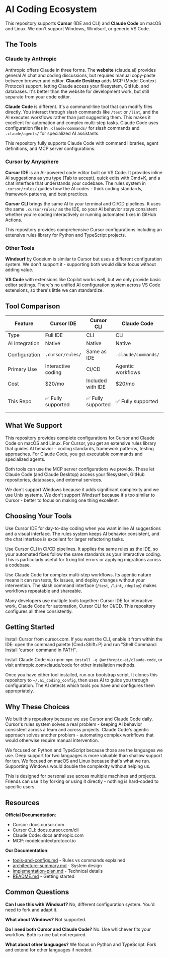 # AI Coding Ecosystem

This repository supports **Cursor** (IDE and CLI) and **Claude Code** on macOS and
Linux. We don't support Windows, Windsurf, or generic VS Code.

## The Tools

### Claude by Anthropic

Anthropic offers Claude in three forms. The **website** (claude.ai) provides general AI
chat and coding discussions, but requires manual copy-paste between browser and editor.
**Claude Desktop** adds MCP (Model Context Protocol) support, letting Claude access your
filesystem, GitHub, and databases. It's better than the website for development work,
but still separate from your code editor.

**Claude Code** is different. It's a command-line tool that can modify files directly.
You interact through slash commands like `/test` or `/lint`, and the AI executes
workflows rather than just suggesting them. This makes it excellent for automation and
complex multi-step tasks. Claude Code uses configuration files in `.claude/commands/`
for slash commands and `.claude/agents/` for specialized AI assistants.

This repository fully supports Claude Code with command libraries, agent definitions,
and MCP server configurations.

### Cursor by Anysphere

**Cursor IDE** is an AI-powered code editor built on VS Code. It provides inline AI
suggestions as you type (Tab to accept), quick edits with Cmd+K, and a chat interface
that understands your codebase. The rules system in `.cursor/rules/` guides how the AI
codes - think coding standards, framework patterns, and best practices.

**Cursor CLI** brings the same AI to your terminal and CI/CD pipelines. It uses the same
`.cursor/rules/` as the IDE, so your AI behavior stays consistent whether you're coding
interactively or running automated fixes in GitHub Actions.

This repository provides comprehensive Cursor configurations including an extensive
rules library for Python and TypeScript projects.

### Other Tools

**Windsurf** by Codeium is similar to Cursor but uses a different configuration system.
We don't support it - supporting both would dilute focus without adding value.

**VS Code** with extensions like Copilot works well, but we only provide basic editor
settings. There's no unified AI configuration system across VS Code extensions, so
there's little we can standardize.

## Tool Comparison

| Feature        | Cursor IDE         | Cursor CLI         | Claude Code         | Claude Desktop      |
| -------------- | ------------------ | ------------------ | ------------------- | ------------------- |
| Type           | Full IDE           | CLI                | CLI                 | Chat App            |
| AI Integration | Native             | Native             | Native              | Native              |
| Configuration  | `.cursor/rules/`   | Same as IDE        | `.claude/commands/` | MCP only            |
| Primary Use    | Interactive coding | CI/CD              | Agentic workflows   | Research            |
| Cost           | $20/mo             | Included with IDE  | $20/mo              | $20/mo              |
| This Repo      | ✅ Fully supported | ✅ Fully supported | ✅ Fully supported  | ⚠️ MCP configs only |

## What We Support

This repository provides complete configurations for Cursor and Claude Code on macOS and
Linux. For Cursor, you get an extensive rules library that guides AI behavior - coding
standards, framework patterns, testing approaches. For Claude Code, you get executable
commands and specialized agents.

Both tools can use the MCP server configurations we provide. These let Claude Code (and
Claude Desktop) access your filesystem, GitHub repositories, databases, and external
services.

We don't support Windows because it adds significant complexity and we use Unix systems.
We don't support Windsurf because it's too similar to Cursor - better to focus on making
one thing excellent.

## Choosing Your Tools

Use Cursor IDE for day-to-day coding when you want inline AI suggestions and a visual
interface. The rules system keeps AI behavior consistent, and the chat interface is
excellent for larger refactoring tasks.

Use Cursor CLI in CI/CD pipelines. It applies the same rules as the IDE, so your
automated fixes follow the same standards as your interactive coding. This is
particularly useful for fixing lint errors or applying migrations across a codebase.

Use Claude Code for complex multi-step workflows. Its agentic nature means it can run
tests, fix issues, and deploy changes without your intervention. The slash command
interface (`/test`, `/lint`, `/deploy`) makes workflows repeatable and shareable.

Many developers use multiple tools together: Cursor IDE for interactive work, Claude
Code for automation, Cursor CLI for CI/CD. This repository configures all three
consistently.

## Getting Started

Install Cursor from cursor.com. If you want the CLI, enable it from within the IDE: open
the command palette (Cmd+Shift+P) and run "Shell Command: Install 'cursor' command in
PATH".

Install Claude Code via npm: `npm install -g @anthropic-ai/claude-code`, or visit
anthropic.com/claude/code for other installation methods.

Once you have either tool installed, run our bootstrap script. It clones this repository
to `~/.ai_coding_config`, then uses AI to guide you through configuration. The AI
detects which tools you have and configures them appropriately.

## Why These Choices

We built this repository because we use Cursor and Claude Code daily. Cursor's rules
system solves a real problem - keeping AI behavior consistent across a team and across
projects. Claude Code's agentic approach solves another problem - automating complex
workflows that would otherwise require manual intervention.

We focused on Python and TypeScript because those are the languages we use. Deep support
for two languages is more valuable than shallow support for ten. We focused on macOS and
Linux because that's what we run. Supporting Windows would double the complexity without
helping us.

This is designed for personal use across multiple machines and projects. Friends can use
it by forking or using it directly - nothing is hard-coded to specific users.

## Resources

**Official Documentation**:

- Cursor: docs.cursor.com
- Cursor CLI: docs.cursor.com/cli
- Claude Code: docs.anthropic.com
- MCP: modelcontextprotocol.io

**Our Documentation**:

- [tools-and-configs.md](tools-and-configs.md) - Rules vs commands explained
- [architecture-summary.md](architecture-summary.md) - System design
- [implementation-plan.md](../implementation-plan.md) - Technical details
- [README.md](../README.md) - Getting started

## Common Questions

**Can I use this with Windsurf?** No, different configuration system. You'd need to fork
and adapt it.

**What about Windows?** Not supported.

**Do I need both Cursor and Claude Code?** No. Use whichever fits your workflow. Both is
nice but not required.

**What about other languages?** We focus on Python and TypeScript. Fork and extend for
other languages if needed.
